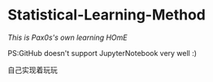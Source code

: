 # Statistical-Learning-Method
*This is Pax0s's own learning HOmE*

PS:GitHub doesn't support JupyterNotebook very well :)

自己实现着玩玩  


